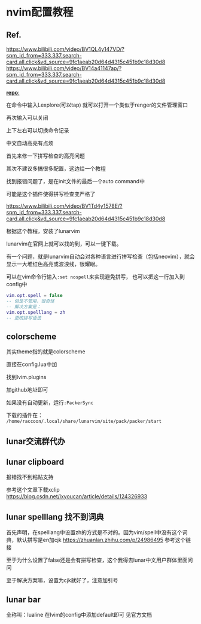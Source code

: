 # nvim配置教程

## Ref.
https://www.bilibili.com/video/BV1QL4y147VD/?spm_id_from=333.337.search-card.all.click&vd_source=9fc1aeab20d64d4315c451b9c18d30d8
https://www.bilibili.com/video/BV14a41147ap/?spm_id_from=333.337.search-card.all.click&vd_source=9fc1aeab20d64d4315c451b9c18d30d8

[**repo**:](https://github.com/LunarVim/Neovim-from-scratch)

在命令中输入Lexplore(可以tap)
就可以打开一个类似于renger的文件管理窗口

再次输入可以关闭

上下左右可以切换命令记录

中文自动高亮有点烦

首先来修一下拼写检查的高亮问题

其次不建议多搞很多配置，这边给一个教程

找到报错问题了，是在init文件的最后一个auto command中

可能是这个插件使得拼写检查变严格了

https://www.bilibili.com/video/BV1Td4y1578E/?spm_id_from=333.337.search-card.all.click&vd_source=9fc1aeab20d64d4315c451b9c18d30d8

根据这个教程，安装了lunarvim

lunarvim在官网上就可以找的到，可以一键下载。

有一个问题，就是lunarvim自动会对各种语言进行拼写检查（包括neovim），就会显示一大堆红色高亮或波浪线，很耀眼。

可以在vim命令行输入`:set nospell`来实现避免拼写，
也可以把这一行加入到 config中
```lua
vim.opt.spell = false
-- 但是不管用，很奇怪
-- 解决方案是：
vim.opt.spelllang = zh
-- 更改拼写语法
```

## colorscheme

其实theme指的就是colorscheme

直接在config.lua中加

找到lvim.plugins

加github地址即可

如果没有自动更新，运行`:PackerSync`

下载的插件在：
`/home/raccoon/.local/share/lunarvim/site/pack/packer/start`

## lunar交流群代办

## lunar clipboard

报错找不到粘贴支持

参考这个文章下载xclip
https://blog.csdn.net/lxyoucan/article/details/124326933

## lunar spelllang 找不到词典

首先声明，在spelllang中设置zh的方式是不对的。因为vim/spell中没有这个词典，默认拼写是en加cjk
https://zhuanlan.zhihu.com/p/24986495
参考这个链接

至于为什么设置了false还是会有拼写检查，这个我得去lunar中文用户群体里面问问

至于解决方案嘛，设置为cjk就好了，注意加引号

## lunar bar
全称叫：lualine
在lvim的config中添加default即可
见官方文档
